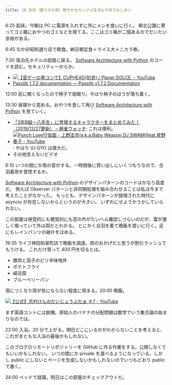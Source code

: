 ```yaml
---
title: 10 日目（曇りのち雨）穏やかなカンヅメ生活も今日でおしまい
---
```


6:25 起床。今朝は PC に電源を入れずに外にメシを食いに行く。
柳北公園に寄ってゴミ箱におやつのゴミなどを捨てる。ここはゴミ箱が二個あるのでだいたい余裕がある。

6:45 なか卯昭和通り店で朝食。納豆朝定食＋ライス大＋ニカラ券。

7:30 宿泊先ホテルの部屋に戻る。
[Software Architecture with Python][mysap] のコードを読む。セキュリティーからか。

* [![【音ゲーの専コンで】CUPHEAD(初見) / Player DOLCE. - YouTube](http://img.youtube.com/vi/jdjGsclEgbI/1.jpg)](https://www.youtube.com/watch?v=jdjGsclEgbI)
* [Passlib 1.7.2 documentation — Passlib v1.7.2 Documentation](https://passlib.readthedocs.io/en/stable/)

12:00 前に眠くなったので椅子で居眠り。やはり椅子のほうが落ち着く。

13:30 昼寝から覚める。おやつを食して再び [Software Architecture with Python][mysap] を見ていく。

* [「3年B組一八先生」に登場するキャラクターをまとめてみた！（2019/12/27更新） – 麻雀ウォッチ](https://mj-news.net/manga-books/kinma/2015101621677):
  これは便利。
* [![Punch Love♡仮面 - 上野圭市(a.k.a.Baby Weapon,DJ SWAMI)feat.星野奏子 - YouTube](http://img.youtube.com/vi/ZyJfAZrCXmE/1.jpg)](https://www.youtube.com/watch?v=ZyJfAZrCXmE):
  やはり VJ GYO は偉大だ。
* その他言えないビデオ

6:10 いつの間にか雨の音がする。一時間後に買い出しにいくつもりなので、合羽着用を覚悟するか。

[Software Architecture with Python][mysap] のデザインパターンのコードはかなり高度だ。
例えば Observer パターンと非同期処理を組み合わせることは私は今まで考えたことがなかった。
もっとも、デザインパターンが提唱された時代に asyncio が存在しないからというのが大きい。
いずれにせようかうかしていられない。

この部屋は視覚的にも聴覚的にも窓の外がたいへん確認しづらいのだが、雷が激しく鳴っていて外は雨だとわかる。
とにかく合羽を着て晩飯を買いに行く。足にもレインパンツの破片をはめる。

19:35 ライフ神田和泉町店で晩飯を調達。雨のおかげだと思うが割引ラッシュでもうける。
これだけ買って 400 円を切るとは。

* 豚肉と茄子のピリ辛味噌丼
* ポテトフライ
* 絹豆腐
* ブルーベリーパン

宿につくなり雨が気にならない程度に弱まる。20:00 晩飯。

[![【公式】志村けんのだいじょうぶだぁ ＃7 - YouTube](http://img.youtube.com/vi/s-aQA3WN3_Q/0.jpg)](https://www.youtube.com/watch?v=s-aQA3WN3_Q)

まず英語コントには脱帽。原始人のバナナの分配問題は数学でいう集合論の始まりなのでは。

22:00 入浴。20 分で上がる。明日どこにいるかがわからないことを考えると、これがまともな入浴の最後かもしれない。

このブログのリモートリポジトリーを GitHub に作る作業をする。公開しなくてもいいかもしれない。
いつの間にか private を選べるようになっている。しかし public にしないとページを生成しないかもしれないのでいつもどおり public で置く。

24:00 ベッドで就寝。明日はこの部屋のチェックアウトだ。

[mysap]: https://github.com/showa-yojyo/Software-Architecture-with-Python
